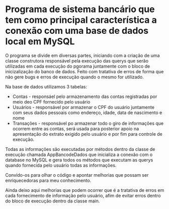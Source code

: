 # Programa de sistema bancário que tem como principal característica a conexão com uma base de dados local em MySQL

O programa se divide em diversas partes, iniciando com a criação de uma classe construtora responsável pela execução das querys que serão utilizadas em cada execução do pgorama juntamente com o bloco de inicizalização do banco de dados.
Feito com tratativa de erros de forma que não gere bugs e erros de execução quando o mesmo for utilizado.

Na base de dados utilizamos 3 tabelas:

* Contas - responsáel pelo armazenamento das contas registradas por meio deo CPF fornecido pelo usuário
* Usuários - responsável por armazenar o CPF do usuário juntamente com seus dados pessoais como endereço, idade, data de nascimento e nome
* Transações - responsável po armazenar todo o giro de informações que ocorrem entre as contas, será usada para posterior apoio na apresentação do extrato exigido pelo usuário e por fim para controle de execução.

Todas as informações são executadas por métodos dentro da classe de execução chamada AppBancodeDados que inicializa a conexão com o database no MySQL e gera todos os métodos que executam as querys quando fornecida pelo usuário todas as informações.

Convido-os para olhar o código e apontar melhorias que possam ser enriquecedoras para meu conhecimento.

Ainda deixo aqui melhorias que podem ocorrer que é a tratativa de erros em cada fornecimento de informação pelo usuário, afim de evitar erros dentro do bloco de execução dentro da classe main.
